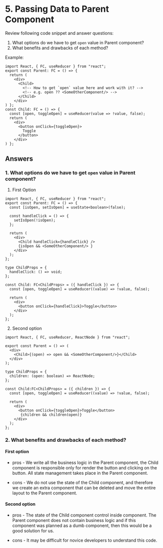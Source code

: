 # 5. Passing Data to Parent Component

Review following code snippet and answer questions:
1. What options do we have to get `open` value in Parent component?
2. What benefits and drawbacks of each method?

Example:

```
import React, { FC, useReducer } from "react";
export const Parent: FC = () => {
  return (
    <div>
      <Child>
        <!-- How to get `open` value here and work with it? -->
        <!-- e.g. open ?? <SomeOtherComponent/> -->
      </Child>
    </div>
) };
const Child: FC = () => {
  const [open, toggleOpen] = useReducer(value => !value, false);
  return (
    <div>
      <button onClick={toggleOpen}>
        Toggle
      </button>
    </div>
) };
```
## Answers

### 1. What options do we have to get `open` value in Parent component?
1. First Option 

```
import React, { FC, useReducer } from "react";
export const Parent: FC = () => {
  const [isOpen, setIsOpen] = useState<boolean>(false);

  const handleClick = () => {
    setIsOpen(!isOpen);
  };

  return (
    <div>
      <Child handleClick={handleClick} />
      {isOpen && <SomeOtherComponent/> }
    </div>
  );
};

type ChildProps = {
  handleClick: () => void;
};

const Child: FC<ChildProps> = ({ handleClick }) => {
  const [open, toggleOpen] = useReducer((value) => !value, false);

  return (
    <div>
      <button onClick={handleClick}>Toggle</button>
    </div>
  );
}; 
```

2. Second option

```
import React, { FC, useReducer, ReactNode } from "react";

export const Parent = () => (
  <div>
    <Child>{(open) => open && <SomeOtherComponent/>}</Child>
  </div>
);

type ChildProps = {
  children: (open: boolean) => ReactNode;
};

const Child:FC<ChildProps> = ({ children }) => {
  const [open, toggleOpen] = useReducer((value) => !value, false);

  return (
    <div>
      <button onClick={toggleOpen}>Toggle</button>
       {children && children(open)}
    </div>
  );
};
```
### 2. What benefits and drawbacks of each method?
#### First option
- pros - We write all the business logic in the Parent component, the Child component is responsible only for render the button and clicking on the button. All state management takes place in the Parent component.

- cons - We do not use the state of the Сhild component, and therefore we create an extra component that can be deleted and move the entire layout to the Parent component.

#### Second option
- pros - The state of the Child component control inside component. The Parent component does not contain business logic and if this component was planned as a dumb component, then this would be a good solution for us.

- cons - It may be difficult for novice developers to understand this code.